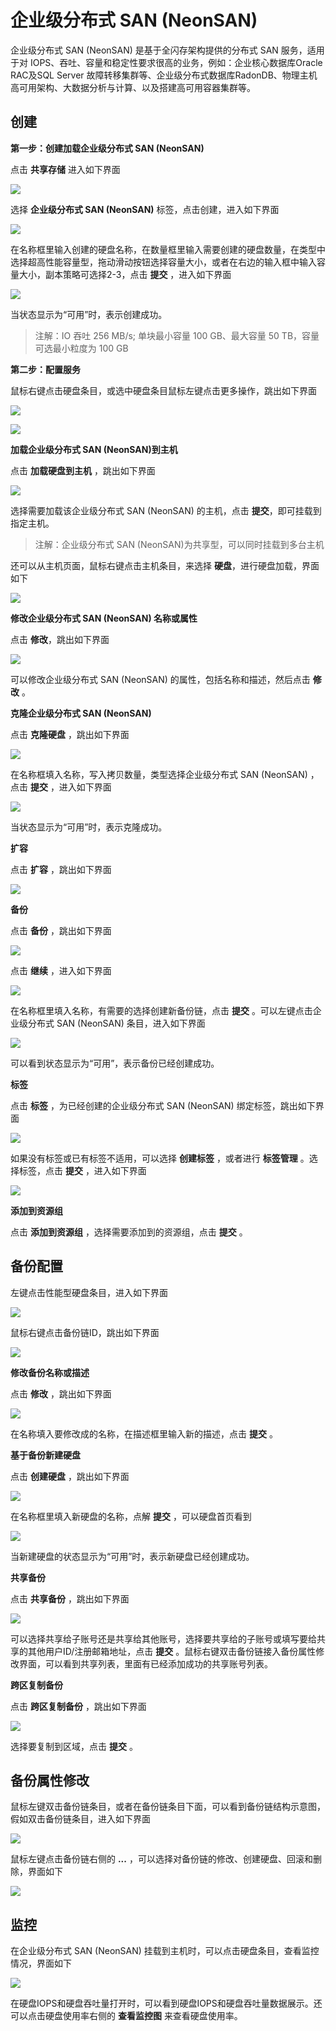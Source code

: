 ---
---

# 企业级分布式 SAN (NeonSAN)

企业级分布式 SAN (NeonSAN) 是基于全闪存架构提供的分布式 SAN 服务，适用于对 IOPS、吞吐、容量和稳定性要求很高的业务，例如：企业核心数据库Oracle RAC及SQL Server 故障转移集群等、企业级分布式数据库RadonDB、物理主机高可用架构、大数据分析与计算、以及搭建高可用容器集群等。

## 创建

**第一步：创建加载企业级分布式 SAN (NeonSAN)**

点击 **共享存储** 进入如下界面

[![](../_images/create_NeonSAN_1.png)](../../_images/create_NeonSAN_1.png)

选择 **企业级分布式 SAN (NeonSAN)** 标签，点击创建，进入如下界面

[![](../_images/create_NeonSAN_2.png)](../../_images/create_NeonSAN_2.png)

在名称框里输入创建的硬盘名称，在数量框里输入需要创建的硬盘数量，在类型中选择超高性能容量型，拖动滑动按钮选择容量大小，或者在右边的输入框中输入容量大小，副本策略可选择2-3，点击 **提交** ，进入如下界面

[![](../_images/create_NeonSAN_3.png)](../../_images/create_NeonSAN_3.png)

当状态显示为“可用”时，表示创建成功。

> 注解：IO 吞吐 256 MB/s; 单块最小容量 100 GB、最大容量 50 TB，容量可选最小粒度为 100 GB

**第二步：配置服务**

鼠标右键点击硬盘条目，或选中硬盘条目鼠标左键点击更多操作，跳出如下界面

[![](../_images/create_NeonSAN_4.png)](../../_images/create_NeonSAN_4.png)

[![](../_images/create_NeonSAN_5.png)](../../_images/create_NeonSAN_5.png)

**加载企业级分布式 SAN (NeonSAN)到主机**

点击 **加载硬盘到主机** ，跳出如下界面

[![](../_images/create_NeonSAN_6.png)](../../_images/create_NeonSAN_.png)

选择需要加载该企业级分布式 SAN (NeonSAN) 的主机，点击 **提交**，即可挂载到指定主机。

> 注解：企业级分布式 SAN (NeonSAN)为共享型，可以同时挂载到多台主机

还可以从主机页面，鼠标右键点击主机条目，来选择 **硬盘**，进行硬盘加载，界面如下

[![](../_images/create_NeonSAN_7.png)](../../_images/create_NeonSAN_7.png)

**修改企业级分布式 SAN (NeonSAN) 名称或属性**

点击 **修改**，跳出如下界面

[![](../_images/create_NeonSAN_8.png)](../../_images/create_NeonSAN_8.png)

可以修改企业级分布式 SAN (NeonSAN) 的属性，包括名称和描述，然后点击 **修改** 。

**克隆企业级分布式 SAN (NeonSAN)**

点击 **克隆硬盘** ，跳出如下界面

[![](../_images/create_NeonSAN_9.png)](../../_images/create_NeonSAN_9.png)

在名称框填入名称，写入拷贝数量，类型选择企业级分布式 SAN (NeonSAN) ，点击 **提交** ，进入如下界面

[![](../_images/create_NeonSAN_10.png)](../../_images/create_NeonSAN_10.png)

当状态显示为“可用”时，表示克隆成功。

**扩容**

点击 **扩容** ，跳出如下界面

[![](../_images/create_NeonSAN_11.png)](../../_images/create_NeonSAN_11.png)

**备份**

点击 **备份** ，跳出如下界面

[![](../_images/create_NeonSAN_12.png)](../../_images/create_NeonSAN_12.png)

点击 **继续** ，进入如下界面

[![](../_images/create_NeonSAN_13.png)](../../_images/create_NeonSAN_13.png)

在名称框里填入名称，有需要的选择创建新备份链，点击 **提交** 。可以左键点击企业级分布式 SAN (NeonSAN) 条目，进入如下界面

[![](../_images/create_NeonSAN_14.png)](../../_images/create_NeonSAN_14.png)

可以看到状态显示为“可用”，表示备份已经创建成功。

**标签**

点击 **标签** ，为已经创建的企业级分布式 SAN (NeonSAN) 绑定标签，跳出如下界面

[![](../../../product/storage/_images/create_NeonSAN_5.png)](../../_images/create_NeonSAN_15.png)

如果没有标签或已有标签不适用，可以选择 **创建标签** ，或者进行 **标签管理** 。选择标签，点击 **提交** ，进入如下界面

[![](../_images/create_NeonSAN_16.png)](../../_images/create_NeonSAN_16.png)

**添加到资源组**

点击 **添加到资源组** ，选择需要添加到的资源组，点击 **提交** 。

## 备份配置

左键点击性能型硬盘条目，进入如下界面

[![](../_images/create_NeonSAN_17.png)](../../_images/create_NeonSAN_17.png)

鼠标右键点击备份链ID，跳出如下界面

[![](../_images/create_NeonSAN_18.png)](../../_images/create_NeonSAN_18.png)

**修改备份名称或描述**

点击 **修改** ，跳出如下界面

[![](../_images/create_NeonSAN_19.png)](../../_images/create_NeonSAN_19.png)

在名称填入要修改成的名称，在描述框里输入新的描述，点击 **提交** 。

**基于备份新建硬盘**

点击 **创建硬盘** ，跳出如下界面

[![](../_images/create_NeonSAN_20.png)](../../_images/create_超高性能容量型_20.png)

在名称框里填入新硬盘的名称，点解 **提交** ，可以硬盘首页看到

[![](../_images/create_NeonSAN_21.png)](../../_images/create_NeonSAN_21.png)

当新建硬盘的状态显示为“可用”时，表示新硬盘已经创建成功。

**共享备份**

点击 **共享备份** ，跳出如下界面

[![](../_images/create_NeonSAN_22.png)](../../_images/create_NeonSAN_22.png)

可以选择共享给子账号还是共享给其他账号，选择要共享给的子账号或填写要给共享的其他用户ID/注册邮箱地址，点击 **提交** 。鼠标右键双击备份链接入备份属性修改界面，可以看到共享列表，里面有已经添加成功的共享账号列表。

**跨区复制备份**

点击 **跨区复制备份** ，跳出如下界面

[![](../_images/create_NeonSAN_23.png)](../../_images/create_NeonSAN_23.png)

选择要复制到区域，点击 **提交** 。

## 备份属性修改

鼠标左键双击备份链条目，或者在备份链条目下面，可以看到备份链结构示意图，假如双击备份链条目，进入如下界面

[![](../_images/create_NeonSAN_24.png)](../../_images/create_NeonSAN_24.png)

鼠标左键点击备份链右侧的 **...** ，可以选择对备份链的修改、创建硬盘、回滚和删除，界面如下

[![](../_images/create_NeonSAN_25.png)](../../_images/create_NeonSAN_25.png)

## 监控

在企业级分布式 SAN (NeonSAN) 挂载到主机时，可以点击硬盘条目，查看监控情况，界面如下

[![](../_images/create_NeonSAN_26.png)](../../_images/create_NeonSAN_26.png)

在硬盘IOPS和硬盘吞吐量打开时，可以看到硬盘IOPS和硬盘吞吐量数据展示。还可以点击硬盘使用率右侧的 **查看监控图** 来查看硬盘使用率。